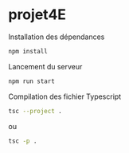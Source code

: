 # projet4E

Installation des dépendances
```bash
npm install
```

Lancement du serveur 
```bash
npm run start
```

Compilation des fichier Typescript
```bash
tsc --project .
```
ou
```bash
tsc -p .
```